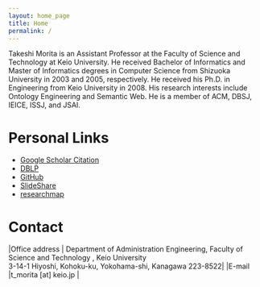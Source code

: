 ```yaml
---
layout: home_page
title: Home
permalink: /
---
```


Takeshi Morita is an Assistant Professor at the Faculty of Science and Technology at Keio University. He received Bachelor of Informatics and Master of Informatics degrees in Computer Science from Shizuoka University in 2003 and 2005, respectively. He received his Ph.D. in Engineering from Keio University in 2008. His research interests include Ontology Engineering and Semantic Web. He is a member of ACM, DBSJ, IEICE, ISSJ, and JSAI.

# Personal Links
* [Google Scholar Citation](https://scholar.google.com/citations?user=YJgqa5AAAAAJ&hl=en)
* [DBLP](http://dblp.uni-trier.de/pers/hd/m/Morita_0001:Takeshi.html)
* [GitHub](https://github.com/t-morita)
* [SlideShare](http://www.slideshare.net/takeshimorita)
* [researchmap](http://researchmap.jp/t_morita/)

# Contact

|Office address  | Department of Administration Engineering, Faculty of Science and Technology , Keio University <br/> 3-14-1 Hiyoshi, Kohoku-ku, Yokohama-shi, Kanagawa 223-8522| 
|E-mail |t_morita [at] keio.jp                          |
